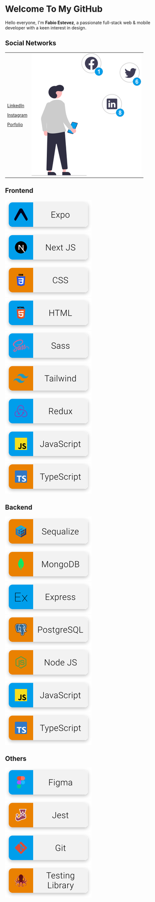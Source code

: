 <h1>Welcome To My GitHub</h1>

<p>
  Hello everyone, I'm <strong>Fabio Estevez</strong>, a passionate full-stack web & mobile developer with a keen interest in design.
</p>

<h2>Social Networks</h2>
<table>
  <tr>
    <td>
      <p><a target='_blank' href='https://www.linkedin.com/in/fabio-andres-estevez-herrera/'>LinkedIn</a></p>
      <p><a target='_blank' href='https://www.instagram.com/padermoo/'>Instagram</a></p>
      <p><a target='_blank' href='https://portfolio-fabio.vercel.app/'>Porfolio</a></p>
    </td>
    <td>
      <img src='./resources/social.svg' alt='icon' />
    </td>
  </tr>
</table>

<h2>Frontend</h2>
<div>
  <img src='./resources/expo.svg' alt='icon expo' />
  <img src='./resources/next.svg' alt='icon next' />
  <img src='./resources/css.svg' alt='icon css' />
  <img src='./resources/html.svg' alt='icon html' />
  <img src='./resources/sass.svg' alt='icon sass' />
  <img src='./resources/tailwind.svg' alt='icon tailwind' />
  <img src='./resources/redux.svg' alt='icon redux' />
  <img src='./resources/javascript.svg' alt='icon javascript' />
  <img src='./resources/typescript.svg' alt='icon typescript' />
</div>

<h2>Backend</h2>
<div>
  <img src='./resources/sequalize.svg' alt='icon sequalize' />
  <img src='./resources/mongodb.svg' alt='icon mongodb' />
  <img src='./resources/express.svg' alt='icon express' />
  <img src='./resources/postgresql.svg' alt='icon postgresql' />
  <img src='./resources/node.svg' alt='icon node' />
  <img src='./resources/javascript.svg' alt='icon javascript' />
  <img src='./resources/typescript.svg' alt='icon typescript' />
</div>

<h2>Others</h2>
<div>
  <img src='./resources/figma.svg' alt='icon figma' />
  <img src='./resources/jest.svg' alt='icon jest' />
  <img src='./resources/git.svg' alt='icon git' />
  <img src='./resources/testing.svg' alt='icon testing' />
</div>
